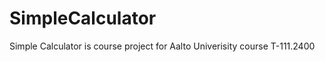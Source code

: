 SimpleCalculator
================

Simple Calculator is course project for Aalto Univerisity course T-111.2400
